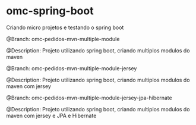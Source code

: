 # omc-spring-boot
Criando micro projetos e testando o spring boot


@Branch: 
omc-pedidos-mvn-multiple-module

@Description:
Projeto utilizando spring boot, criando multiplos modulos do maven



@Branch: 
omc-pedidos-mvn-multiple-module-jersey

@Description:
Projeto utilizando spring boot, criando multiplos modulos do maven com jersey


@Branch: 
omc-pedidos-mvn-multiple-module-jersey-jpa-hibernate

@Description:
Projeto utilizando spring boot, criando multiplos modulos do maven com jersey e JPA e Hibernate






